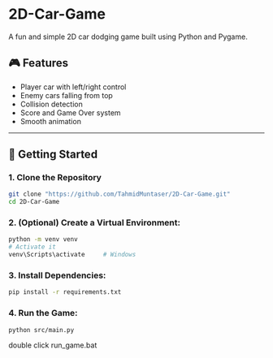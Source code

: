 # 2D-Car-Game
A fun and simple 2D car dodging game built using Python and Pygame.

## 🎮 Features

- Player car with left/right control
- Enemy cars falling from top
- Collision detection
- Score and Game Over system
- Smooth animation

---

## 🚀 Getting Started

### 1. Clone the Repository
```bash 
git clone "https://github.com/TahmidMuntaser/2D-Car-Game.git"
cd 2D-Car-Game
```

### 2. (Optional) Create a Virtual Environment:
```bash
python -m venv venv
# Activate it
venv\Scripts\activate     # Windows
```

### 3. Install Dependencies:
```bash
pip install -r requirements.txt
```

### 4. Run the Game:
```bash
python src/main.py
```
double click run_game.bat


